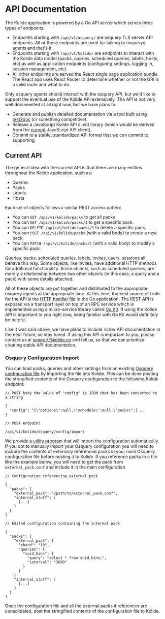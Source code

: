 API Documentation
=================

The Kolide application is powered by a Go API server which serves three types of endpoints:

- Endpoints starting with `/api/v1/osquery/` are osquery TLS server API endpoints. All of these endpoints are used for talking to osqueryd agents and that's it.
- Endpoints starting with `/api/v1/kolide/` are endpoints to interact with the Kolide data model (packs, queries, scheduled queries, labels, hosts, etc) as well as application endpoints (configuring settings, logging in, session management, etc).
- All other endpoints are served the React single page application bundle. The React app uses React Router to determine whether or not the URI is a valid route and what to do.

Only osquery agents should interact with the osquery API, but we'd like to support the eventual use of the Kolide API extensively. The API is not very well documented at all right now, but we have plans to:

- Generate and publish detailed documentation via a tool built using [test2doc](https://github.com/adams-sarah/test2doc) (or something competitive).
- Release a JavaScript Kolide API client library (which would be derived from the [current](https://github.com/kolide/fleet/blob/master/frontend/kolide/index.js) JavaScript API client).
- Commit to a stable, standardized API format that we can commit to supporting.

## Current API

The general idea with the current API is that there are many entities throughout the Kolide application, such as:

- Queries
- Packs
- Labels
- Hosts

Each set of objects follows a similar REST access pattern.

- You can `GET /api/v1/kolide/packs` to get all packs
- You can `GET /api/v1/kolide/packs/1` to get a specific pack.
- You can `DELETE /api/v1/kolide/packs/1` to delete a specific pack.
- You can `POST /api/v1/kolide/packs` (with a valid body) to create a new pack.
- You can `PATCH /api/v1/kolide/packs/1` (with a valid body) to modify a specific pack.

Queries, packs, scheduled queries, labels, invites, users, sessions all behave this way. Some objects, like invites, have additional HTTP methods for additional functionality. Some objects, such as scheduled queries, are merely a relationship between two other objects (in this case, a query and a pack) with some details attached.

All of these objects are put together and distributed to the appropriate osquery agents at the appropriate time. At this time, the best source of truth for the API is the [HTTP handler file](https://github.com/kolide/fleet/blob/master/server/service/handler.go) in the Go application. The REST API is exposed via a transport layer on top of an RPC service which is implemented using a micro-service library called [Go Kit](https://github.com/go-kit/kit). If using the Kolide API is important to you right now, being familiar with Go Kit would definitely be helpful.

Like it was said above, we have plans to include richer API documentation in the near future, so stay tuned. If using this API is important to you, please contact us at [support@kolide.co](mailto:support@kolide.co) and tell us, so that we can prioritize creating stable API documentation.

### Osquery Configuration Import

You can load packs, queries and other settings from an existing [Osquery configuration file](https://osquery.readthedocs.io/en/stable/deployment/configuration/) by importing the file into Kolide. This can be done posting the stringified contents of the Osquery configuration to the following Kolide endpoint:
```
// POST body the value of "config" is JSON that has been converted to a string

{
  "config": "{\"options\":null,\"schedule\":null,\"packs\":{ ...
}

// POST endpoint

/api/v1/kolide/osquery/config/import
```
We provide [a utility program](https://github.com/kolide/configimporter) that will import the configuration automatically.
If you opt to manually import your Osquery configuration you will need to include the contents of externally
referenced packs in your main Osquery configuration file before posting it to Kolide. If you reference packs
in a file like the example below, you will need to get the pack from `external_pack.conf`
and include it in the main configuration.
```
// Configuration referencing external pack

{
  "packs": {
    "external_pack": "/path/to/external_pack.conf",
    "internal_stuff": {
      [...]
    }
  }
}
```
```
// Edited configuration containing the internal pack

{
  "packs": {
    "external_pack": {
      "shard": "10",
      "queries": {
        "suid_bins": {
          "query": "select * from suid_bins;",
          "interval": "3600"
        }
      }
    }
    "internal_stuff": {
      [...]
    }
  }
}
```
Once the configuration file and all the external packs it references are consolidated, post the stringified contents of the configuration
file to Kolide.
